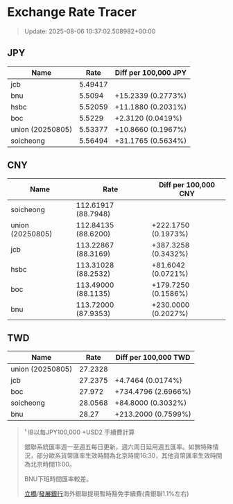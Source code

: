 # Exchange Rate Tracer

> Update: 2025-08-06 10:37:02.508982+00:00

## JPY

| Name             |    Rate | Diff per 100,000 JPY   |
|------------------|---------|------------------------|
| jcb              | 5.49417 |                        |
| bnu              | 5.5094  | +15.2339 (0.2773%)     |
| hsbc             | 5.52059 | +11.1880 (0.2031%)     |
| boc              | 5.5229  | +2.3120 (0.0419%)      |
| union (20250805) | 5.53377 | +10.8660 (0.1967%)     |
| soicheong        | 5.56494 | +31.1765 (0.5634%)     |

## CNY

| Name             | Rate                | Diff per 100,000 CNY   |
|------------------|---------------------|------------------------|
| soicheong        | 112.61917	(88.7948) |                        |
| union (20250805) | 112.84135	(88.6200) | +222.1750 (0.1973%)    |
| jcb              | 113.22867	(88.3169) | +387.3258 (0.3432%)    |
| hsbc             | 113.31028	(88.2532) | +81.6042 (0.0721%)     |
| boc              | 113.49000	(88.1135) | +179.7250 (0.1586%)    |
| bnu              | 113.72000	(87.9353) | +230.0000 (0.2027%)    |

## TWD

| Name             |    Rate | Diff per 100,000 TWD   |
|------------------|---------|------------------------|
| union (20250805) | 27.2328 |                        |
| jcb              | 27.2375 | +4.7464 (0.0174%)      |
| boc              | 27.972  | +734.4796 (2.6966%)    |
| soicheong        | 28.0568 | +84.8000 (0.3032%)     |
| bnu              | 28.27   | +213.2000 (0.7599%)    |


> ¹ IB以每JPY100,000 +USD2 手續費計算
>
> 銀聯系統匯率週一至週五每日更新，週六周日延用週五匯率。如無特殊情況，部分歐系貨幣匯率生效時間為北京時間16:30，其他貨幣匯率生效時間為北京時間11:00。
>
> BNU下班時間匯率較差。
>
> [立橋](https://www.wlbank.com.mo/uploads/ueditor/file/20181211/1544536513900230.pdf)/[發展銀行](https://www.mdb.com.mo/Service_Charges_20230728.pdf)海外銀聯提現暫時豁免手續費(貴銀聯1.1%左右)

